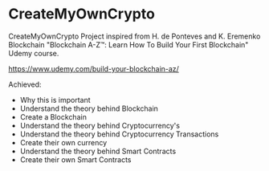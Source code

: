 # CreateMyOwnCrypto
CreateMyOwnCrypto Project inspired from H. de Ponteves and K. Eremenko Blockchain "Blockchain A-Z™: Learn How To Build Your First Blockchain" Udemy course.

https://www.udemy.com/build-your-blockchain-az/

Achieved:
- Why this is important
- Understand the theory behind Blockchain
- Create a Blockchain
- Understand the theory behind Cryptocurrency's
- Understand the theory behind Cryptocurrency Transactions
- Create their own currency
- Understand the theory behind Smart Contracts
- Create their own Smart Contracts
